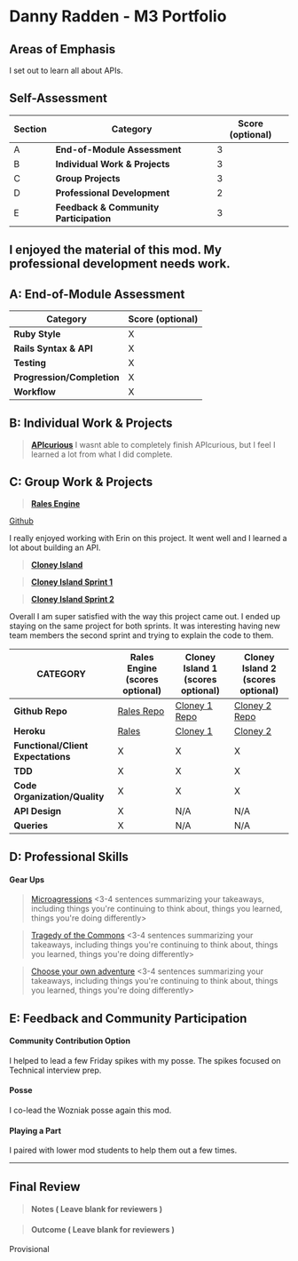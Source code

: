 # Danny Radden - M3 Portfolio

## Areas of Emphasis

I set out to learn all about APIs.

## Self-Assessment

| Section | Category | Score (optional) |
| --- | ----- | --- |
| A | **End-of-Module Assessment** | 3 |
| B | **Individual Work & Projects** | 3 |
| C | **Group Projects** | 3 |
| D | **Professional Development** | 2 |
| E | **Feedback & Community Participation** | 3 |

I enjoyed the material of this mod. My professional development needs work.
-----------------------

## A: End-of-Module Assessment

| Category | Score (optional) |
| ----- | --- |
| **Ruby Style** | X |
| **Rails Syntax & API** | X |
| **Testing** | X |
| **Progression/Completion** | X |
| **Workflow** | X |


## B: Individual Work & Projects

> **[APIcurious](https://github.com/dannyradden/APICurious)**
I wasnt able to completely finish APIcurious, but I feel I learned a lot from what I did complete.


## C: Group Work & Projects

> **[Rales Engine](http://backend.turing.io/module3/projects/rails_engine)**

[Github](https://github.com/somedayrainbows/ralesengine)

I really enjoyed working with Erin on this project. It went well and I learned a lot about building an API.

> **[Cloney Island](http://backend.turing.io/module3/projects/cloney_island/cloney_island)**

> **[Cloney Island Sprint 1](https://github.com/glassjoseph/grab_bag)**

> **[Cloney Island Sprint 2](https://github.com/stovermc/grab_bag)**

Overall I am super satisfied with the way this project came out. I ended up staying on the same project for both sprints. It was interesting having new team members the second sprint and trying to explain the code to them.

| CATEGORY | Rales Engine (scores optional) | Cloney Island 1 (scores optional) | Cloney Island 2 (scores optional) |
| --- | --- | --- | --- |
| **Github Repo** | [Rales Repo](https://) | [Cloney 1 Repo](https://) | [Cloney 2 Repo](https://) |
| **Heroku** | [Rales](https://) | [Cloney 1](https://) | [Cloney 2](https://) |
| **Functional/Client Expectations** | X | X | X |
| **TDD** | X | X | X |
| **Code Organization/Quality** | X | X | X |
| **API Design** | X | N/A | N/A |
| **Queries** | X | N/A | N/A |

## D: Professional Skills

#### **Gear Ups**

> [Microagressions](https://github.com/turingschool/gear-up/blob/master/microaggressions_original.markdown)
\<3-4 sentences summarizing your takeaways, including things you're continuing to think about, things you learned, things you're doing differently>

> [Tragedy of the Commons](https://github.com/turingschool/gear-up/blob/master/tragedy_of_the_commons.markdown)
\<3-4 sentences summarizing your takeaways, including things you're continuing to think about, things you learned, things you're doing differently>

> [Choose your own adventure](https://github.com/turingschool/gear-up/)
\<3-4 sentences summarizing your takeaways, including things you're continuing to think about, things you learned, things you're doing differently>


## E: Feedback and Community Participation

#### **Community Contribution Option**
I helped to lead a few Friday spikes with my posse. The spikes focused on Technical interview prep.

#### **Posse**
I co-lead the Wozniak posse again this mod.

#### **Playing a Part**
I paired with lower mod students to help them out a few times.

------------------

## Final Review

> #### Notes ( Leave blank for reviewers )

> #### Outcome ( Leave blank for reviewers )
Provisional
